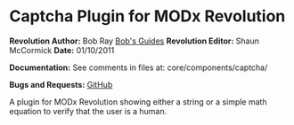 Captcha Plugin for MODx Revolution
=======================================

**Revolution Author:** Bob Ray [Bob's Guides](http://bobsguides.com)
**Revolution Editor:** Shaun McCormick
**Date:**   01/10/2011

**Documentation:** See comments in files at:
core/components/captcha/

**Bugs and Requests:** [GitHub](https://github.com/BobRay/Captcha/issues)

A plugin for MODx Revolution showing either a string or a simple math equation
to verify that the user is a human.
